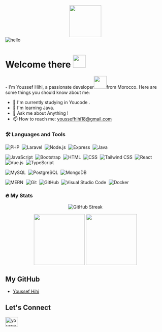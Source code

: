 <div id="header" align="center">   
    <img src="https://media.giphy.com/media/M9gbBd9nbDrOTu1Mqx/giphy.gif" width="100"/>   
</div> 
<img src="https://komarev.com/ghpvc/?username=youssefhihi&style=flat-square&color=blue"  alt="hello"/>  
<h1>
  Welcome there
  <img src="https://media.giphy.com/media/hvRJCLFzcasrR4ia7z/giphy.gif" width="40px"/>  
</h1>
<div>- I'm Youssef Hihi, a passionate developer<img  src="https://media.giphy.com/media/WUlplcMpOCEmTGBtBW/giphy.gif" width="40">from  Morocco. Here are some things you should know about me: </div>

- 🚀 I'm currently studying in Youcode .
- 🌱 I'm learning Java. 
- 💬 Ask me about Anything !
- 📫 How to reach me:  youssefhihi18@gmail.com
  
### :hammer_and_wrench: Languages and Tools


![PHP](https://img.shields.io/badge/-PHP-05122A?style=flat&logo=php&logoColor=777BB4)&nbsp;
![Laravel](https://img.shields.io/badge/-Laravel-05122A?style=flat&logo=laravel)&nbsp;
![Node.js](https://img.shields.io/badge/-Node.js-05122A?style=flat&logo=node.js)&nbsp;
![Express](https://img.shields.io/badge/-Express-05122A?style=flat&logo=express)&nbsp;
![Java](https://img.shields.io/badge/-Java-05122A?style=flat&logo=java&logoColor=white)&nbsp;

![JavaScript](https://img.shields.io/badge/-JavaScript-05122A?style=flat&logo=javascript)&nbsp;
![Bootstrap](https://img.shields.io/badge/-Bootstrap-05122A?style=flat&logo=bootstrap&logoColor=563D7C)&nbsp;
![HTML](https://img.shields.io/badge/-HTML-05122A?style=flat&logo=HTML5)&nbsp;
![CSS](https://img.shields.io/badge/-CSS-05122A?style=flat&logo=CSS3&logoColor=1572B6)&nbsp;
![Tailwind CSS](https://img.shields.io/badge/-Tailwind%20CSS-05122A?style=flat&logo=tailwind-css)&nbsp;
![React](https://img.shields.io/badge/-React-05122A?style=flat&logo=react)&nbsp;
![Vue.js](https://img.shields.io/badge/-Vue.js-05122A?style=flat&logo=vue.js)&nbsp;
![TypeScript](https://img.shields.io/badge/-TypeScript-05122A?style=flat&logo=typescript)&nbsp;

![MySQL](https://img.shields.io/badge/-MySQL-05122A?style=flat&logo=mysql&logoColor=4479A1)&nbsp;
![PostgreSQL](https://img.shields.io/badge/-PostgreSQL-05122A?style=flat&logo=postgresql)&nbsp;
![MongoDB](https://img.shields.io/badge/-MongoDB-05122A?style=flat&logo=mongodb)&nbsp;

![MERN](https://img.shields.io/badge/-MERN-05122A?style=flat&logo=react&logoColor=white)&nbsp;
![Git](https://img.shields.io/badge/-Git-05122A?style=flat&logo=git)&nbsp;
![GitHub](https://img.shields.io/badge/-GitHub-05122A?style=flat&logo=github)&nbsp;
![Visual Studio Code](https://img.shields.io/badge/-Visual%20Studio%20Code-05122A?style=flat&logo=visual-studio-code&logoColor=007ACC)&nbsp;
![Docker](https://img.shields.io/badge/-Docker-05122A?style=flat&logo=docker)&nbsp;

### :fire: My Stats            

<div align="center">
  <img src="http://github-readme-streak-stats.herokuapp.com?user=youssefhihi&theme=dark&background=000000" alt="GitHub Streak" />
</div>

<p align="center">
  <img src="https://github-readme-stats.vercel.app/api/top-langs/?username=youssefhihi&layout=compact&title_color=fff&text_color=fff&bg_color=0D1117" height="160px" />
  <img src="https://github-readme-stats.vercel.app/api?username=youssefhihi&title_color=fff&text_color=fff&icon_color=F7DF1E&bg_color=0D1117&show_icons=true" height="160px"/>
</p>



## My GitHub
- [Youssef Hihi](https://github.com/youssefhihi)


## Let's Connect

<div id="badges">
<p align="left">
<a href="https://www.linkedin.com/in/youssef-hihi/" target="blank"><img align="center" src="https://raw.githubusercontent.com/rahuldkjain/github-profile-readme-generator/master/src/images/icons/Social/linked-in-alt.svg" alt="youssef-hihi" height="30" width="40" /></a>
</p>
</div>
